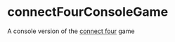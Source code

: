 # connectFourConsoleGame

A console version of the [connect four](https://en.wikipedia.org/wiki/Connect_Four) game

